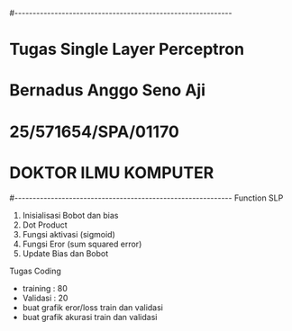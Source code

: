 #------------------------------------------------------------
# Tugas Single Layer Perceptron
# Bernadus Anggo Seno Aji
# 25/571654/SPA/01170
# DOKTOR ILMU KOMPUTER
#------------------------------------------------------------
Function SLP
1. Inisialisasi Bobot dan bias
2. Dot Product
3. Fungsi aktivasi (sigmoid)
4. Fungsi Eror (sum squared error)
5. Update Bias dan Bobot

Tugas Coding
- training : 80
- Validasi : 20
- buat grafik eror/loss train dan validasi
- buat grafik akurasi train dan validasi
